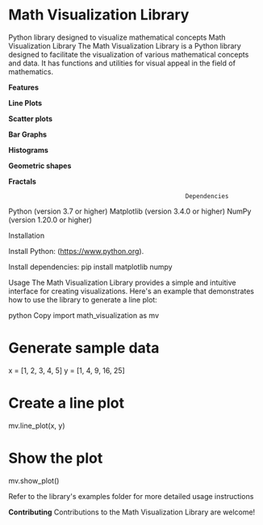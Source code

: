 # Math Visualization Library
Python library designed to visualize mathematical concepts
Math Visualization Library
The Math Visualization Library is a Python library designed to facilitate the visualization of various mathematical concepts and data. It has functions and utilities for visual appeal in the field of mathematics.

**Features**

**Line Plots**

**Scatter plots**

**Bar Graphs**

**Histograms**

**Geometric shapes**

**Fractals**

                                                     Dependencies
                                                
Python (version 3.7 or higher) 
Matplotlib (version 3.4.0 or higher) 
NumPy (version 1.20.0 or higher)   

Installation

Install Python: (https://www.python.org).

Install dependencies:
pip install matplotlib numpy


Usage
The Math Visualization Library provides a simple and intuitive interface for creating visualizations. Here's an example that demonstrates how to use the library to generate a line plot:

python
Copy
import math_visualization as mv

# Generate sample data
x = [1, 2, 3, 4, 5]
y = [1, 4, 9, 16, 25]

# Create a line plot
mv.line_plot(x, y)

# Show the plot
mv.show_plot()

Refer to the library's examples folder for more detailed usage instructions

**Contributing**
Contributions to the Math Visualization Library are  welcome! 
